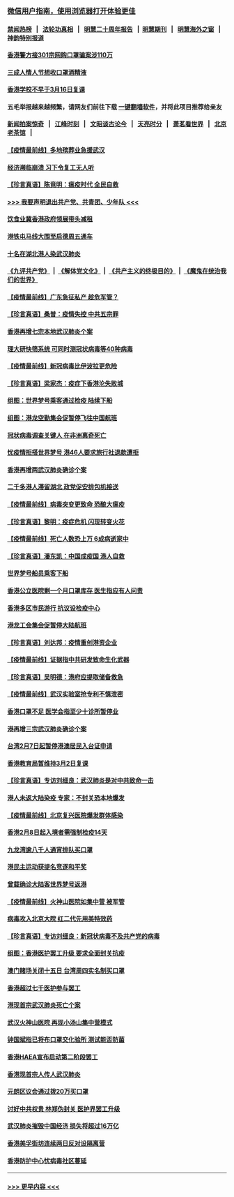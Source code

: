 ### [微信用户指南，使用浏览器打开体验更佳](https://github.com/gfw-breaker/banned-news1/blob/master/indexes/wechat-guide.md?t=0)
#### [禁闻热榜](热点新闻.md?t=0)  &nbsp;&nbsp;|&nbsp;&nbsp; [法轮功真相](https://github.com/gfw-breaker/truth/blob/master/README.md?t=0) &nbsp;&nbsp;|&nbsp;&nbsp; [明慧二十周年报告](https://github.com/gfw-breaker/mh-reports/blob/master/README.md?t=0) &nbsp;&nbsp;|&nbsp;&nbsp;[明慧期刊](https://github.com/gfw-breaker/mh-qikan) &nbsp;&nbsp;|&nbsp;&nbsp; [明慧海外之窗](https://github.com/gfw-breaker/mh-news/blob/master/README.md?t=0) &nbsp;&nbsp;|&nbsp;&nbsp; [神韵特别报道](https://github.com/gfw-breaker/mh-news/blob/master/shenyun.md?t=0)
#### [香港警方接301宗网购口罩骗案涉110万](../pages/nsc415/n11867572.md?t=02141311) 
#### [三成人情人节想收口罩酒精液](../pages/nsc415/n11867523.md?t=02141311) 
#### [香港学校不早于3月16日复课](../pages/nsc415/n11867498.md?t=02141311) 
#### 五毛举报越来越频繁，请网友们前往下载 [一键翻墙软件](https://github.com/gfw-breaker/ssr-accounts)，并将此项目推荐给亲友
#### [新闻拍案惊奇](https://github.com/gfw-breaker/banned-news1/blob/master/pages/link4.md) &nbsp;&nbsp;|&nbsp;&nbsp; [江峰时刻](https://github.com/gfw-breaker/banned-news1/blob/master/pages/link4.md) &nbsp;&nbsp;|&nbsp;&nbsp; [文昭谈古论今](https://github.com/gfw-breaker/banned-news1/blob/master/pages/link4.md) &nbsp;&nbsp;|&nbsp;&nbsp; [天亮时分](https://github.com/gfw-breaker/banned-news1/blob/master/pages/link4.md) &nbsp;&nbsp;|&nbsp;&nbsp; [萧茗看世界](https://github.com/gfw-breaker/banned-news1/blob/master/pages/link4.md) &nbsp;&nbsp;|&nbsp;&nbsp; [北京老茶馆](https://github.com/gfw-breaker/banned-news1/blob/master/pages/link4.md) &nbsp;&nbsp;|&nbsp;&nbsp; 
#### [【疫情最前线】多地殡葬业急援武汉](../pages/nsc415/n11866914.md?t=02141311) 
#### [经济濒临崩溃 习下令复工无人听](../pages/nsc415/n11867269.md?t=02141311) 
#### [【珍言真语】陈竟明：瘟疫时代 全民自救](../pages/nsc415/n11866765.md?t=02141311) 
#### [>>> 我要声明退出共产党、共青团、少年队 <<<](https://github.com/begood0513/goodnews/blob/master/quit/letter.md) 
#### [饮食业冀香港政府领展带头减租](../pages/nsc415/n11864876.md?t=02141311) 
#### [港铁屯马线大围至启德周五通车](../pages/nsc415/n11864842.md?t=02141311) 
#### [十名在湖北港人染武汉肺炎](../pages/nsc415/n11864807.md?t=02141311) 
#### [《九评共产党》](https://github.com/begood0513/9ping.md/blob/master/README.md) &nbsp;|&nbsp; [《解体党文化》](../../../../jtdwh.md/blob/master/README.md)  &nbsp;|&nbsp; [《共产主义的终极目的》](../../../../gczydzjmd.md/blob/master/README.md) &nbsp;|&nbsp; [《魔鬼在统治我们的世界》](../../../../mgztzwmdsj.md/blob/master/README.md) 
#### [【疫情最前线】广东急征私产 趁危军管？](../pages/nsc415/n11864205.md?t=02141311) 
#### [【珍言真语】桑普：疫情失控 中共五宗罪](../pages/nsc415/n11864157.md?t=02141311) 
#### [香港再增七宗本地武汉肺炎个案](../pages/nsc415/n11862405.md?t=02141311) 
#### [理大研快筛系统 可同时测冠状病毒等40种病毒](../pages/nsc415/n11862376.md?t=02141311) 
#### [【疫情最前线】新冠病毒比伊波拉更危险](../pages/nsc415/n11862199.md?t=02141311) 
#### [【珍言真语】梁家杰：疫症下香港沦失败城](../pages/nsc415/n11861588.md?t=02141311) 
#### [组图：世界梦号乘客通过检疫 陆续下船](../pages/nsc415/n11858302.md?t=02141311) 
#### [组图：港龙空勤集会促暂停飞往中国航班](../pages/nsc415/n11858190.md?t=02141311) 
#### [冠状病毒调查关键人 在非洲离奇死亡](../pages/nsc415/n11859798.md?t=02141311) 
#### [忧疫情拒搭世界梦号 港46人要求旅行社退款遭拒](../pages/nsc415/n11859849.md?t=02141311) 
#### [香港再增两武汉肺炎确诊个案](../pages/nsc415/n11859833.md?t=02141311) 
#### [二千多港人滞留湖北 政党促安排包机接送](../pages/nsc415/n11859831.md?t=02141311) 
#### [【疫情最前线】病毒突变更致命 恐酿大瘟疫](../pages/nsc415/n11859604.md?t=02141311) 
#### [【珍言真语】黎明：疫症危机 闪现转变火花](../pages/nsc415/n11859199.md?t=02141311) 
#### [【疫情最前线】死亡人数恐上万 6成病逝家中](../pages/nsc415/n11856687.md?t=02141311) 
#### [【珍言真语】潘东凯：中国成疫国 港人自救](../pages/nsc415/n11856962.md?t=02141311) 
#### [世界梦号船员乘客下船](../pages/nsc415/n11856883.md?t=02141311) 
#### [香港公立医院剩一个月口罩库存 医生指应有人问责](../pages/nsc415/n11856875.md?t=02141311) 
#### [香港多区市民游行 抗议设检疫中心](../pages/nsc415/n11856866.md?t=02141311) 
#### [港龙工会集会促暂停大陆航班](../pages/nsc415/n11856840.md?t=02141311) 
#### [【珍言真语】刘达邦：疫情重创港资企业](../pages/nsc415/n11854274.md?t=02141311) 
#### [【疫情最前线】证据指中共研发致命生化武器](../pages/nsc415/n11853087.md?t=02141311) 
#### [【珍言真语】吴明德：港府应提取储备救急](../pages/nsc415/n11852734.md?t=02141311) 
#### [【疫情最前线】武汉实验室抢专利不慎泄密](../pages/nsc415/n11850310.md?t=02141311) 
#### [香港口罩不足 医学会指至少十诊所暂停业](../pages/nsc415/n11850301.md?t=02141311) 
#### [港再增三宗武汉肺炎确诊个案](../pages/nsc415/n11850328.md?t=02141311) 
#### [台湾2月7日起暂停港澳居民入台证申请](../pages/nsc415/n11850304.md?t=02141311) 
#### [香港教育局暂维持3月2日复课](../pages/nsc415/n11850260.md?t=02141311) 
#### [【珍言真语】专访刘细良：武汉肺炎是对中共致命一击](../pages/nsc415/n11849934.md?t=02141311) 
#### [港人未返大陆染疫 专家：不封关恐本地爆发](../pages/nsc415/n11848021.md?t=02141311) 
#### [【疫情最前线】北京复兴医院爆发群体感染](../pages/nsc415/n11847626.md?t=02141311) 
#### [香港2月8日起入境者需强制检疫14天](../pages/nsc415/n11847658.md?t=02141311) 
#### [九龙湾逾八千人通宵排队买口罩](../pages/nsc415/n11847647.md?t=02141311) 
#### [港民主运动获提名竞逐和平奖](../pages/nsc415/n11847633.md?t=02141311) 
#### [曾载确诊大陆客世界梦号返港](../pages/nsc415/n11847608.md?t=02141311) 
#### [【疫情最前线】火神山医院如集中营 被军管](../pages/nsc415/n11847524.md?t=02141311) 
#### [病毒攻入北京大院 红二代先用美特效药](../pages/nsc415/n11847427.md?t=02141311) 
#### [【珍言真语】专访刘细良：新冠状病毒不及共产党的病毒](../pages/nsc415/n11847164.md?t=02141311) 
#### [组图：香港医护罢工升级 要求全面封关抗疫](../pages/nsc415/n11844107.md?t=02141311) 
#### [澳门赌场关闭十五日 台湾周四实名制买口罩](../pages/nsc415/n11845083.md?t=02141311) 
#### [香港超过七千医护参与罢工](../pages/nsc415/n11845051.md?t=02141311) 
#### [港现首宗武汉肺炎死亡个案](../pages/nsc415/n11844998.md?t=02141311) 
#### [武汉火神山医院 再现小汤山集中营模式](../pages/nsc415/n11844763.md?t=02141311) 
#### [钟国斌指已将布口罩交化验所 测试能否防菌](../pages/nsc415/n11842783.md?t=02141311) 
#### [香港HAEA宣布启动第二阶段罢工](../pages/nsc415/n11842723.md?t=02141311) 
#### [香港现首宗人传人武汉肺炎](../pages/nsc415/n11842766.md?t=02141311) 
#### [元朗区议会通过拨20万买口罩](../pages/nsc415/n11842754.md?t=02141311) 
#### [讨好中共权贵 林郑伪封关 医护界罢工升级](../pages/nsc415/n11842359.md?t=02141311) 
#### [武汉肺炎摧毁中国经济 损失将超过16万亿](../pages/nsc415/n11839723.md?t=02141311) 
#### [香港美孚街坊连续两日反对设隔离营](../pages/nsc415/n11839962.md?t=02141311) 
#### [香港防护中心忧病毒社区蔓延](../pages/nsc415/n11839933.md?t=02141311) 

----
#### [ >>> 更早内容 <<< ](../indexes/nsc415-earlier.md)
